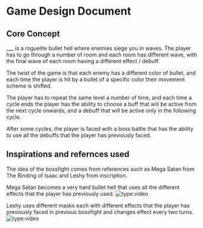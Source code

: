 # Game Design Document
## Core Concept
___ is a roguelite bullet hell where enemies siege you in waves. The player has to go through a number of room and each room has different wave, with the final wave of each room having a different effect / debuff.

The twist of the game is that each enemy has a different color of bullet, and each time the player is hit by a bullet of a specific color their movement scheme is shifted.

The player has to repeat the same level a number of time, and each time a cycle ends the player has the ability to choose a buff that will be active from the next cycle onwards, and a debuff that will be active only in the following cycle.

After some cycles, the player is faced with a boss battle that has the ability to use all the debuffs that the player has previously faced.




## Inspirations and refernces used

The idea of the bossfight comes from references such as Mega Satan from The Binding of Isaac and Leshy from inscription.

Mega Satan becomes a very hard bullet hell that uses all the different effects that the player has previously used.
![type:video](https://www.youtube.com/embed/cQPGmxYY3Bk)

Leshy uses different masks each with different effects that the player has previously faced in previous bossfight and changes effect every two turns.
![type:video](https://www.youtube.com/embed/9BrLT_vX5gk)
